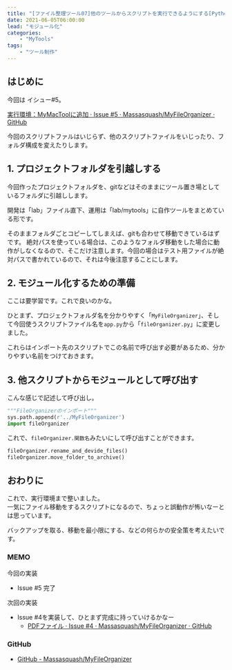 ```yaml
---
title: "[ファイル整理ツール07]他のツールからスクリプトを実行できるようにする[Python]"
date: 2021-06-05T06:00:00
lead: "モジュール化"
categories: 
    - "MyTools"
tags: 
    - "ツール制作"
---
```


## はじめに
今回は イシュー#5。

[実行環境：MyMacToolに追加 · Issue #5 · Massasquash/MyFileOrganizer · GitHub](https://github.com/Massasquash/MyFileOrganizer/issues/5)

今回のスクリプトファルはいじらず、他のスクリプトファイルをいじったり、フォルダ構成を変えたりします。


## 1. プロジェクトフォルダを引越しする
今回作ったプロジェクトフォルダを、gitなどはそのままにツール置き場としているフォルダに引越しします。

開発は「lab」ファイル直下、運用は「lab/mytools」に自作ツールをまとめている形です。

そのままフォルダごとコピーしてしまえば、gitも合わせて移動できているはずです。
絶対パスを使っている場合は、このようなフォルダ移動をした場合に動作がしなくなるので、そこだけ注意します。今回の場合はテスト用ファイルが絶対パスで書かれているので、それは今後注意することにします。


## 2. モジュール化するための準備
ここは要学習です。これで良いのかな。  

ひとまず、プロジェクトフォルダ名を分かりやすく「`MyFileOrganizer`」、そして今回使うスクリプトファイル名を`app.py`から「`fileOrganizer.py`」に変更しました。

これらはインポート先のスクリプトでこの名前で呼び出す必要があるため、分かりやすい名前をつけておきます。


## 3. 他スクリプトからモジュールとして呼び出す
こんな感じで記述して呼び出し。

```python
"""FileOrganizerのインポート"""
sys.path.append(r'../MyFileOrganizer')
import fileOrganizer
```

これで、`fileOrganizer.関数名`みたいにして呼び出すことができます。
```python
fileOrganizer.rename_and_devide_files()
fileOrganizer.move_folder_to_archive()
```

## おわりに
これで、実行環境まで整いました。  
一気にファイル移動をするスクリプトになるので、ちょっと誤動作が怖いなーとは思っています。  

バックアップを取る、移動を最小限にする、などの何らかの安全策を考えたいです。  


### MEMO
今回の実装  
- Issue #5 完了

次回の実装
- Issue #4を実装して、ひとまず完成に持っていけるかなー
  - [PDFファイル · Issue #4 · Massasquash/MyFileOrganizer · GitHub](https://github.com/Massasquash/MyFileOrganizer/issues/4)
　
### GitHub
- [GitHub - Massasquash/MyFileOrganizer](https://github.com/Massasquash/MyFileOrganizer)
